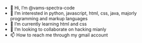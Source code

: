 - 👋 Hi, I’m @vams-spectra-code
- 👀 I’m interested in python, javascript, html, css, java, majorly programming and markup languages
- 🌱 I’m currently learning html and css
- 💞️ I’m looking to collaborate on hacking mianly
- 📫 How to reach me through my gmail account

<!---
vams-spectra-code/vams-spectra-code is a ✨ special ✨ repository because its `README.md` (this file) appears on your GitHub profile.
You can click the Preview link to take a look at your changes.
--->
